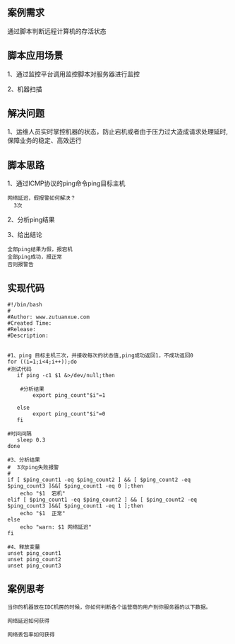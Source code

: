 ## 案例需求

通过脚本判断远程计算机的存活状态

## 脚本应用场景

1、通过监控平台调用监控脚本对服务器进行监控

2、机器扫描

## 解决问题

1、运维人员实时掌控机器的状态，防止宕机或者由于压力过大造成请求处理延时,保障业务的稳定、高效运行

## 脚本思路

1、通过ICMP协议的ping命令ping目标主机

```
网络延迟，假报警如何解决？
  3次  
```

2、分析ping结果

3、给出结论

```
全部ping结果为假，报宕机
全部ping成功，报正常
否则报警告
```



## 实现代码

```
#!/bin/bash
# 
#Author: www.zutuanxue.com
#Created Time: 
#Release: 
#Description: 


#1、ping 目标主机三次，并接收每次的状态值,ping成功返回1，不成功返回0
for ((i=1;i<4;i++));do
#测试代码
   if ping -c1 $1 &>/dev/null;then

	#分析结果
        export ping_count"$i"=1

   else
        export ping_count"$i"=0
   fi

#时间间隔
   sleep 0.3
done

#3、分析结果
#  3次ping失败报警
# 
if [ $ping_count1 -eq $ping_count2 ] && [ $ping_count2 -eq $ping_count3 ]&&[ $ping_count1 -eq 0 ];then
    echo "$1  宕机"
elif [ $ping_count1 -eq $ping_count2 ] && [ $ping_count2 -eq $ping_count3 ]&&[ $ping_count1 -eq 1 ];then
    echo "$1  正常"
else
    echo "warn: $1 网络延迟"
fi 

#4、释放变量
unset ping_count1 
unset ping_count2  
unset ping_count3
```

## 案例思考

```
当你的机器放在IDC机房的时候，你如何判断各个运营商的用户到你服务器的以下数据。

网络延迟如何获得

网络丢包率如何获得
```